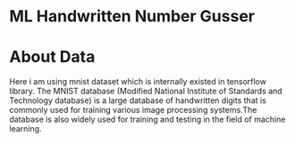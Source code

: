 # ML Handwritten Number Gusser

# About Data
Here i am using mnist dataset which is internally existed in tensorflow library.
The MNIST database (Modified National Institute of Standards and Technology database) is a large database of handwritten digits that is commonly used for training various image processing systems.The database is also widely used for training and testing in the field of machine learning.
